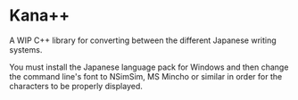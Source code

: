 # Kana++

A WIP C++ library for converting between the different Japanese writing systems.

You must install the Japanese language pack for Windows and then change the command line's font to NSimSim, MS Mincho or similar in order for the characters to be properly displayed.
